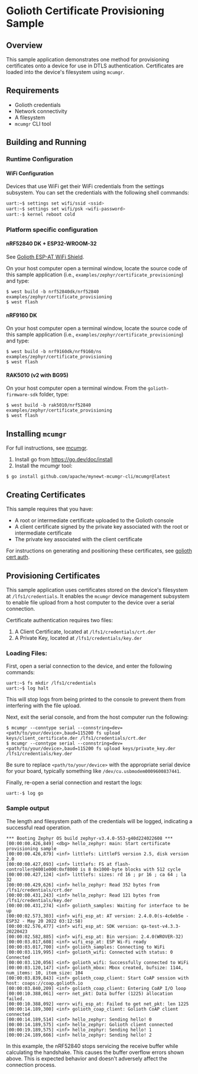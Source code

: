 # Golioth Certificate Provisioning Sample

## Overview

This sample application demonstrates one method for provisioning
certificates onto a device for use in DTLS authentication. Certificates
are loaded into the device's filesystem using ``mcumgr``.

## Requirements

* Golioth credentials
* Network connectivity
* A filesystem
* ``mcumgr`` CLI tool

## Building and Running

### Runtime Configuration

#### WiFi Configuration

Devices that use WiFi get their WiFi credentials from the settings subsystem.
You can set the credentials with the following shell commands:

```sh
uart:~$ settings set wifi/ssid <ssid>
uart:~$ settings set wifi/psk <wifi-password>
uart:-$ kernel reboot cold
```

### Platform specific configuration

#### nRF52840 DK + ESP32-WROOM-32

See [Golioth ESP-AT WiFi
Shield](../../../zephyr/boards/shields/golioth_esp_at/doc/index.md).

On your host computer open a terminal window, locate the source code of
this sample application (i.e., `examples/zephyr/certificate_provisioning`) and type:

```console
$ west build -b nrf52840dk/nrf52840 examples/zephyr/certificate_provisioning
$ west flash
```

#### nRF9160 DK

On your host computer open a terminal window, locate the source code of
this sample application (i.e., `examples/zephyr/certificate_provisioning`) and type:

```console
$ west build -b nrf9160dk/nrf9160/ns examples/zephyr/certificate_provisioning
$ west flash
```

#### RAK5010 (v2 with BG95)

On your host computer open a terminal window. From the
`golioth-firmware-sdk` folder, type:

```console
$ west build -b rak5010/nrf52840 examples/zephyr/certificate_provisioning
$ west flash
```

## Installing `mcumgr`

For full instructions, see
[mcumgr](https://docs.zephyrproject.org/latest/services/device_mgmt/mcumgr.html).

1. Install go from https://go.dev/doc/install
2. Install the mcumgr tool:

```console
$ go install github.com/apache/mynewt-mcumgr-cli/mcumgr@latest
```

## Creating Certificates

This sample requires that you have:

* A root or intermediate certificate uploaded to the Golioth console
* A client certificate signed by the private key associated with the
  root or intermediate certificate
* The private key associated with the client certificate

For instructions on generating and positioning these certificates, see
[golioth cert
auth](https://docs.golioth.io/firmware/golioth-firmware-sdk/authentication/certificate-auth).

## Provisioning Certificates

This sample application uses certificates stored on the device's
filesystem at `/lfs1/credentials`. It enables the `mcumgr` device
management subsystem to enable file upload from a host computer to the
device over a serial connection.

Certificate authentication requires two files:

1. A Client Certificate, located at `/lfs1/credentials/crt.der`
2. A Private Key, located at `/lfs1/credentials/key.der`

### Loading Files:

First, open a serial connection to the device, and enter the following
commands:

```console
uart:~$ fs mkdir /lfs1/credentials
uart:~$ log halt
```

This will stop logs from being printed to the console to prevent them
from interfering with the file upload.

Next, exit the serial console, and from the host computer run the
following:

```console
$ mcumgr --conntype serial --connstring=dev=<path/to/your/device>,baud=115200 fs upload keys/client_certificate.der /lfs1/credentials/crt.der
$ mcumgr --conntype serial --connstring=dev=<path/to/your/device>,baud=115200 fs upload keys/private_key.der /lfs1/credentials/key.der
```

Be sure to replace `<path/to/your/device>` with the appropriate serial
device for your board, typically something like
`/dev/cu.usbmodem0009600837441`.

Finally, re-open a serial connection and restart the logs:

```console
uart:-$ log go
```

### Sample output

The length and filesystem path of the credentials will be logged,
indicating a successful read operation.

```console
*** Booting Zephyr OS build zephyr-v3.4.0-553-g40d224022608 ***
[00:00:00.426,849] <dbg> hello_zephyr: main: Start certificate provisioning sample
[00:00:00.426,879] <inf> littlefs: LittleFS version 2.5, disk version 2.0
[00:00:00.427,093] <inf> littlefs: FS at flash-controller@4001e000:0xf8000 is 8 0x1000-byte blocks with 512 cycle
[00:00:00.427,124] <inf> littlefs: sizes: rd 16 ; pr 16 ; ca 64 ; la 32
[00:00:00.429,626] <inf> hello_zephyr: Read 352 bytes from /lfs1/credentials/crt.der
[00:00:00.431,243] <inf> hello_zephyr: Read 121 bytes from /lfs1/credentials/key.der
[00:00:00.431,274] <inf> golioth_samples: Waiting for interface to be up
[00:00:02.573,303] <inf> wifi_esp_at: AT version: 2.4.0.0(s-4c6eb5e - ESP32 - May 20 2022 03:12:58)
[00:00:02.576,477] <inf> wifi_esp_at: SDK version: qa-test-v4.3.3-20220423
[00:00:02.582,885] <inf> wifi_esp_at: Bin version: 2.4.0(WROVER-32)
[00:00:03.017,608] <inf> wifi_esp_at: ESP Wi-Fi ready
[00:00:03.017,700] <inf> golioth_samples: Connecting to WiFi
[00:00:03.119,995] <inf> golioth_wifi: Connected with status: 0
Connected
[00:00:03.120,056] <inf> golioth_wifi: Successfully connected to WiFi
[00:00:03.120,147] <inf> golioth_mbox: Mbox created, bufsize: 1144, num_items: 10, item_size: 104
[00:00:03.839,843] <inf> golioth_coap_client: Start CoAP session with host: coaps://coap.golioth.io
[00:00:03.840,209] <inf> golioth_coap_client: Entering CoAP I/O loop
[00:00:10.388,061] <err> net_pkt: Data buffer (1225) allocation failed.
[00:00:10.388,092] <err> wifi_esp_at: Failed to get net_pkt: len 1225
[00:00:14.189,300] <inf> golioth_coap_client: Golioth CoAP client connected
[00:00:14.189,514] <inf> hello_zephyr: Sending hello! 0
[00:00:14.189,575] <inf> hello_zephyr: Golioth client connected
[00:00:19.189,575] <inf> hello_zephyr: Sending hello! 1
[00:00:24.189,666] <inf> hello_zephyr: Sending hello! 2
```

In this example, the nRF52840 stops servicing the receive buffer while
calculating the handshake. This causes the buffer overflow errors shown
above. This is expected behavior and doesn't adversely affect the
connection process.
